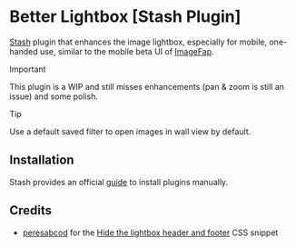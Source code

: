 # Better Lightbox [Stash Plugin]
[Stash](https://github.com/stashapp) plugin that enhances the image lightbox, especially for mobile, one-handed use, similar to the mobile beta UI of [ImageFap](https://beta.imagefap.com/).

> [!IMPORTANT]  
> This plugin is a WIP and still misses enhancements (pan & zoom is still an issue) and some polish.

> [!TIP]
> Use a default saved filter to open images in wall view by default.

## Installation
Stash provides an official [guide](https://docs.stashapp.cc/in-app-manual/plugins/?h=plugin#adding-plugins-manually) to install plugins manually.

## Credits
- [peresabcod](https://github.com/peresabcod) for the [Hide the lightbox header and footer](https://docs.stashapp.cc/themes/custom-css-snippets/#hide-the-lightbox-header-and-footer) CSS snippet
